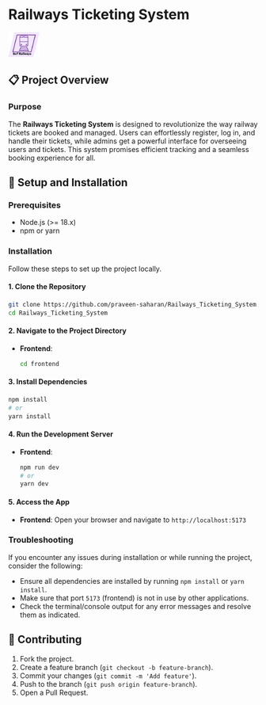 # Railways Ticketing System
<img src="./frontend/public/Picture1.png" alt="LogiPredict" height="50px">

## 📋 Project Overview

### **Purpose**
The **Railways Ticketing System** is designed to revolutionize the way railway tickets are booked and managed. Users can effortlessly register, log in, and handle their tickets, while admins get a powerful interface for overseeing users and tickets. This system promises efficient tracking and a seamless booking experience for all.

<!-- ### **Scope**
This project encompasses:
- **User Roles:** Regular users and administrators.
- **Features:** Ticket creation, viewing, updating, deletion, user management, and role-based access control.
- **Key Functionalities:**
  - **User Registration/Login**: Sign up, log in, and manage accounts with ease.
  - **Ticket Management**: Create, view, update, and delete tickets effortlessly.
  - **Admin Panel**: Full control over user accounts and ticket data for admins.
  - **Role-based Access Control**: Tailored access levels for users and admins.
  
### **Tech Stack**
- **Frontend**: React
- **Backend**: Java (Spring Boot)
- **Database**: MySQL
- **API Communication**: RESTful APIs
- **ORM**: JDBC

---

## 📽️ System Architecture

### **Explanation**
- The **Frontend** communicates with the **Backend** via RESTful APIs to perform actions like ticket creation, update, and deletion.
- The **Backend** interacts with the **Database** using **JDBC** to manage user and ticket data.
- The decoupled **Frontend** and **Backend** ensure scalability and maintainability.

---

## 🌟 Features and Requirements

### **Functional Requirements**
- **User registration/login**: Create an account and authenticate with a username and password.
- **Ticket Management**: Create, view, update, and delete tickets.
- **Admin Panel**: Manage users and tickets to maintain system integrity.
- **Role-based Access Control**: Different roles (admin, user) control access to specific actions.

### **Non-Functional Requirements**
- **Scalability**: Efficiently handle a growing number of users and tickets.
- **Security**: Securely hash passwords and protect sensitive data.
- **Responsive Design**: Mobile-friendly application supporting all device sizes.

--- -->

<!-- ## 📃 Database Design

# Railways_Ticketing_System Project
 -->

## 🚀 Setup and Installation

### Prerequisites

- Node.js (>= 18.x)
- npm or yarn

### Installation

Follow these steps to set up the project locally.

#### 1. Clone the Repository

```bash
git clone https://github.com/praveen-saharan/Railways_Ticketing_System.git
cd Railways_Ticketing_System
```

#### 2. Navigate to the Project Directory

- **Frontend**:

  ```bash
  cd frontend
  ```

#### 3. Install Dependencies

```bash
npm install
# or
yarn install
```

#### 4. Run the Development Server

- **Frontend**:

  ```bash
  npm run dev
  # or
  yarn dev
  ```

#### 5. Access the App

- **Frontend**: Open your browser and navigate to `http://localhost:5173`

### Troubleshooting

If you encounter any issues during installation or while running the project, consider the following:

- Ensure all dependencies are installed by running `npm install` or `yarn install`.
- Make sure that port `5173` (frontend) is not in use by other applications.
- Check the terminal/console output for any error messages and resolve them as indicated.

## 🤝 Contributing

1. Fork the project.
2. Create a feature branch (`git checkout -b feature-branch`).
3. Commit your changes (`git commit -m 'Add feature'`).
4. Push to the branch (`git push origin feature-branch`).
5. Open a Pull Request.
